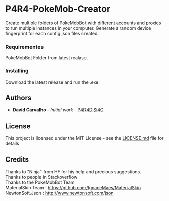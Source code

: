 # P4R4-PokeMob-Creator

Create multiple folders of PokeMobBot with different accounts and proxies to run multiple instances in your computer.
Generate a random device fingerprint for each config.json files created.

### Requirementes
PokeMobBot Folder from latest realase.

### Installing

Download the latest release and run the .exe.

## Authors

* **David Carvalho** - *Initial work* - [P4R4DiSi4C](https://github.com/P4R4DiSi4C)

## License

This project is licensed under the MIT License - see the [LICENSE.md](LICENSE.md) file for details

## Credits

Thanks to "Ninja" from HF for his help and precious suggestions.  
Thanks to people in Stackoverflow  
Thanks to the PokeMobBot Team  
MaterialSkin Team : https://github.com/IgnaceMaes/MaterialSkin  
NewtonSoft.Json : http://www.newtonsoft.com/json
